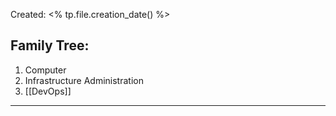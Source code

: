 Created: <% tp.file.creation_date() %>
## Family Tree:
1. Computer
2. Infrastructure Administration
3. [[DevOps]]
-- -
